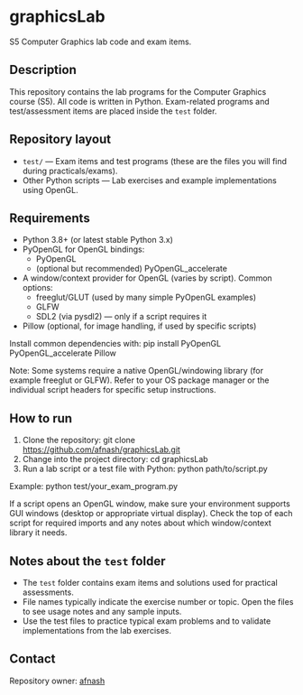 # graphicsLab

S5 Computer Graphics lab code and exam items.

## Description

This repository contains the lab programs for the Computer Graphics course (S5). All code is written in Python. Exam-related programs and test/assessment items are placed inside the `test` folder.

## Repository layout

- `test/` — Exam items and test programs (these are the files you will find during practicals/exams).
- Other Python scripts — Lab exercises and example implementations using OpenGL.

## Requirements

- Python 3.8+ (or latest stable Python 3.x)
- PyOpenGL for OpenGL bindings:
  - PyOpenGL
  - (optional but recommended) PyOpenGL_accelerate
- A window/context provider for OpenGL (varies by script). Common options:
  - freeglut/GLUT (used by many simple PyOpenGL examples)
  - GLFW
  - SDL2 (via pysdl2) — only if a script requires it
- Pillow (optional, for image handling, if used by specific scripts)

Install common dependencies with:
pip install PyOpenGL PyOpenGL_accelerate Pillow

Note: Some systems require a native OpenGL/windowing library (for example freeglut or GLFW). Refer to your OS package manager or the individual script headers for specific setup instructions.

## How to run

1. Clone the repository:
   git clone https://github.com/afnash/graphicsLab.git
2. Change into the project directory:
   cd graphicsLab
3. Run a lab script or a test file with Python:
   python path/to/script.py

Example:
python test/your_exam_program.py

If a script opens an OpenGL window, make sure your environment supports GUI windows (desktop or appropriate virtual display). Check the top of each script for required imports and any notes about which window/context library it needs.

## Notes about the `test` folder

- The `test` folder contains exam items and solutions used for practical assessments.
- File names typically indicate the exercise number or topic. Open the files to see usage notes and any sample inputs.
- Use the test files to practice typical exam problems and to validate implementations from the lab exercises.



## Contact

Repository owner: [afnash](https://github.com/afnash)
